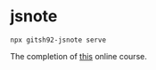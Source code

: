# jsnote

`npx gitsh92-jsnote serve`

The completion of [this](https://www.udemy.com/course/react-and-typescript-build-a-portfolio-project/) online course.
